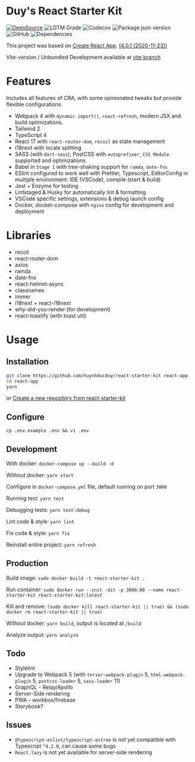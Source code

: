 # Duy's React Starter Kit

[![DeepSource](https://deepsource.io/gh/huynhducduy/react-starter-kit.svg/?label=resolved+issues)](https://deepsource.io/gh/huynhducduy/react-starter-kit/?ref=repository-badge)
![LGTM Grade](https://img.shields.io/lgtm/grade/javascript/github/huynhducduy/react-starter-kit?logo=lgtm)
![Codecov](https://img.shields.io/codecov/c/github/huynhducduy/react-starter-kit?logo=codecov&token=VLMIXK11LQ)
![Package.json version](https://img.shields.io/github/package-json/v/huynhducduy/react-starter-kit)
![GitHub](https://img.shields.io/github/license/huynhducduy/react-starter-kit)
![Dependencies](https://david-dm.org/huynhducduy/react-starter-kit.svg)

This project was based on [Create React App](https://github.com/facebook/create-react-app). [(4.0.1 (2020-11-23))](https://github.com/facebook/create-react-app/blob/master/CHANGELOG.md)

Vite-version / Unbundled Development available at [vite branch](https://github.com/huynhducduy/react-starter-kit/tree/vite)

# Features

Includes all features of CRA, with some opinionated tweaks but provide flexible configurations.

- Webpack 4 with `dynamic import()`, `react-refresh`, modern JSX and build optimizations.
- Tailwind 2
- TypeScript 4
- React 17 with `react-router-dom`, `recoil` as state management
- i18next with locale splitting
- SASS (with `dart-sass`), PostCSS with `autoprefixer`, `CSS Module` supported and optimizations.
- Babel in `Stage 1` with tree-shaking support for `ramda`, `date-fns`
- ESlint configured to work well with Prettier, Typescript, EditorConfig in multiple environment: IDE (VSCode), compile (start & build)
- Jest + Enzyme for testing
- Lintstaged & Husky for automatically lint & formatting
- VSCode specific settings, extensions & debug launch config
- Docker, docker-compose with `nginx` config for development and deployment

# Libraries

- recoil
- react-router-dom
- axios
- ramda
- date-fns
- react-helmet-async
- classnames
- immer
- i18next + react-i18next
- why-did-you-render (for development)
- react-toastify (with toast util)

# Usage

## Installation

```sh
git clone https://github.com/huynhducduy/react-starter-kit react-app
cd react-app
yarn
```

or [Create a new repository from react-starter-kit](https://github.com/huynhducduy/react-starter-kit/generate')

## Configure

`cp .env.example .env && vi .env`

## Development

With docker: `docker-compose up --build -d`

Without docker: `yarn start`

Configure in `docker-compose.yml` file, default running on port `3000`

Running test: `yarn test`

Debugging tests: `yarn test:debug`

Lint code & style: `yarn lint`

Fix code & style: `yarn fix`

Reinstall entire project: `yarn refresh`

## Production

Build image: `sudo docker build -t react-starter-kit .`

Run container: `sudo docker run --init -dit -p 3000:80 --name react-starter-kit react-starter-kit:latest`

Kill and remove: `(sudo docker kill react-starter-kit || true) && (sudo docker rm react-starter-kit || true)`

Without docker: `yarn build`, output is located at `/build`

Analyze output: `yarn analyze`

## Todo

- Stylelint
- Upgrade to Webpack 5 (with `terser-webpack-plugin` 5, `html-webpack-plugin` 5, `postcss-loader` 5, `sass-loader` 11)
- GraphQL - Relay/Apollo
- Server-Side rendering
- PWA - workbox/firebase
- Storybook?

## Issues

- `@typescript-eslint/typescript-estree` is not yet compatible with Typescript `^4.2.0`, can cause some bugs
- `React.lazy` is not yet available for server-side rendering
